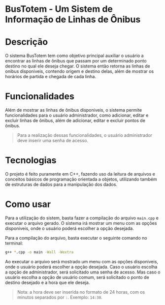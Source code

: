 # BusTotem - Um Sistem de Informação de Linhas de Ônibus

# Descrição
O sistema BusTotem tem como objetivo principal auxiliar o usuário a encontrar as linhas de ônibus que passam por um determinado ponto destino no qual ele deseja chegar. O sistema então retorna as linhas de onibus disponiveis, contendo origem e destino delas, além de mostrar os horários de partida e chegada de cada linha.

# Funcionalidades
Além de mostrar as linhas de ônibus disponiveis, o sistema permite funcionalidades para o usuário administrador, como adicionar, editar e excluir linhas de ônibus, além de adicionar, editar e excluir pontos de ônibus.
> Para a realização dessas funcionalidades, o usuário administrador deve inserir uma senha de acesso.

# Tecnologias
O projeto é feito puramente em C++, fazendo uso da leitura de arquivos e conceitos básicos de programação orientada a objetos, utilizando também de estruturas de dados para a manipulação dos dados.

# Como usar
Para a utilização do sistem, basta fazer a compilação do arquivo `main.cpp` e executar o arquivo gerado. O sistema irá mostrar um menu com as opções disponiveis, onde o usuário poderá escolher a opção desejada.

Para a compilação do arquivo, basta executar o seguinte comando no terminal:
```bash
g++ *.cpp -o main -Wall -Wextra
```

Ao executar o arquivo será mostrado um menu com as opções disponiveis, onde o usuário poderá escolher a opção desejada. Caso o usuário escolha a opção de administrador, será solicitado uma senha de acesso. Mas caso o usuário escolha a opção de usuário comum, será solicitado o ponto de destino desejado e a hora que ele deseja.
> Nota: a hora deve ser inserida no formato de 24 horas, com os minutos separados por `:`. Exemplo: `14:30`.